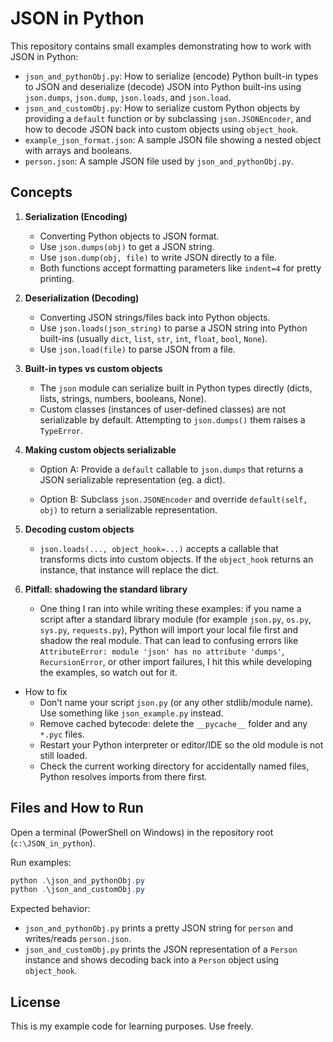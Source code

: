 # JSON in Python

This repository contains small examples demonstrating how to work with JSON in Python:

- `json_and_pythonObj.py`: How to serialize (encode) Python built-in types to JSON and deserialize (decode) JSON into Python built-ins using `json.dumps`, `json.dump`, `json.loads`, and `json.load`.
- `json_and_customObj.py`: How to serialize custom Python objects by providing a `default` function or by subclassing `json.JSONEncoder`, and how to decode JSON back into custom objects using `object_hook`.
- `example_json_format.json`: A sample JSON file showing a nested object with arrays and booleans.
- `person.json`: A sample JSON file used by `json_and_pythonObj.py`.

## Concepts

1. __Serialization (Encoding)__

    - Converting Python objects to JSON format.
    - Use `json.dumps(obj)` to get a JSON string.
    - Use `json.dump(obj, file)` to write JSON directly to a file.
    - Both functions accept formatting parameters like `indent=4` for pretty printing.

2. __Deserialization (Decoding)__

    - Converting JSON strings/files back into Python objects.
    - Use `json.loads(json_string)` to parse a JSON string into Python built-ins (usually `dict`, `list`, `str`, `int`, `float`, `bool`, `None`).
    - Use `json.load(file)` to parse JSON from a file.

3. __Built-in types vs custom objects__

    - The `json` module can serialize built in Python types directly (dicts, lists, strings, numbers, booleans, None).
    - Custom classes (instances of user-defined classes) are not serializable by default. Attempting to `json.dumps()` them raises a `TypeError`.

4. __Making custom objects serializable__

    - Option A: Provide a `default` callable to `json.dumps` that returns a JSON serializable representation (eg. a dict).

    - Option B: Subclass `json.JSONEncoder` and override `default(self, obj)` to return a serializable representation.

5. __Decoding custom objects__

    - `json.loads(..., object_hook=...)` accepts a callable that transforms dicts into custom objects. If the `object_hook` returns an instance, that instance will replace the dict.

6. __Pitfall: shadowing the standard library__

    - One thing I ran into while writing these examples: if you name a script after a standard library module (for example `json.py`, `os.py`, `sys.py`, `requests.py`), Python will import your local file first and shadow the real module. That can lead to confusing errors like `AttributeError: module 'json' has no attribute 'dumps'`, `RecursionError`, or other import failures, I hit this while developing the examples, so watch out for it.

- How to fix
    - Don’t name your script `json.py` (or any other stdlib/module name). Use something like `json_example.py` instead.
    - Remove cached bytecode: delete the `__pycache__` folder and any `*.pyc` files.
    - Restart your Python interpreter or editor/IDE so the old module is not still loaded.
    - Check the current working directory for accidentally named files, Python resolves imports from there first.

## Files and How to Run

Open a terminal (PowerShell on Windows) in the repository root (`c:\JSON_in_python`).

Run examples:

```powershell
python .\json_and_pythonObj.py
python .\json_and_customObj.py
```

Expected behavior:

- `json_and_pythonObj.py` prints a pretty JSON string for `person` and writes/reads `person.json`.
- `json_and_customObj.py` prints the JSON representation of a `Person` instance and shows decoding back into a `Person` object using `object_hook`.


## License

This is my example code for learning purposes. Use freely.
